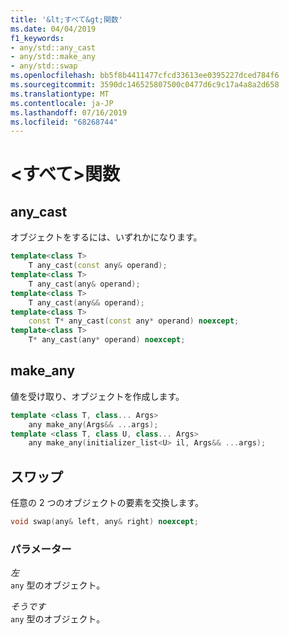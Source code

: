 ```yaml
---
title: '&lt;すべて&gt;関数'
ms.date: 04/04/2019
f1_keywords:
- any/std::any_cast
- any/std::make_any
- any/std::swap
ms.openlocfilehash: bb5f8b4411477cfcd33613ee0395227dced784f6
ms.sourcegitcommit: 3590dc146525807500c0477d6c9c17a4a8a2d658
ms.translationtype: MT
ms.contentlocale: ja-JP
ms.lasthandoff: 07/16/2019
ms.locfileid: "68268744"
---
```

# <a name="ltanygt-functions"></a>&lt;すべて&gt;関数

## <a name="any_cast"></a> any_cast

オブジェクトをするには、いずれかになります。

```cpp
template<class T>
    T any_cast(const any& operand);
template<class T>
    T any_cast(any& operand);
template<class T>
    T any_cast(any&& operand);
template<class T>
    const T* any_cast(const any* operand) noexcept;
template<class T>
    T* any_cast(any* operand) noexcept;
```

## <a name="make_any"></a> make_any

値を受け取り、オブジェクトを作成します。

```cpp
template <class T, class... Args>
    any make_any(Args&& ...args);
template <class T, class U, class... Args>
    any make_any(initializer_list<U> il, Args&& ...args);
```

## <a name="swap"></a> スワップ

任意の 2 つのオブジェクトの要素を交換します。

```cpp
void swap(any& left, any& right) noexcept;
```

### <a name="parameters"></a>パラメーター

*左*\
`any` 型のオブジェクト。

*そうです*\
`any` 型のオブジェクト。
